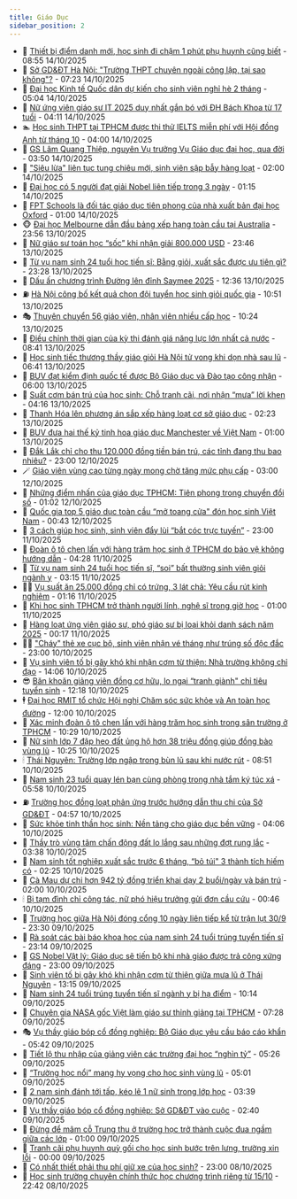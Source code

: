 ```yaml
---
title: Giáo Dục
sidebar_position: 2
---
```


<!-- dantri-giao-duc:START -->
- 🤡 [Thiết bị điểm danh mới, học sinh đi chậm 1 phút phụ huynh cũng biết](https://dantri.com.vn/giao-duc/thiet-bi-diem-danh-moi-hoc-sinh-di-cham-1-phut-phu-huynh-cung-biet-20251014143755901.htm) - 08:55 14/10/2025
- 🗽 [Sở GD&amp;ĐT Hà Nội: &quot;Trường THPT chuyên ngoài công lập, tại sao không&quot;?](https://dantri.com.vn/giao-duc/so-gddt-ha-noi-truong-thpt-chuyen-ngoai-cong-lap-tai-sao-khong-20251014140431335.htm) - 07:23 14/10/2025
- 🚦 [Đại học Kinh tế Quốc dân dự kiến cho sinh viên nghỉ hè 2 tháng](https://dantri.com.vn/giao-duc/dai-hoc-kinh-te-quoc-dan-du-kien-cho-sinh-vien-nghi-he-2-thang-20251014112943519.htm) - 05:04 14/10/2025
- 🌋 [Nữ ứng viên giáo sư IT 2025 duy nhất gắn bó với ĐH Bách Khoa từ 17 tuổi](https://dantri.com.vn/giao-duc/nu-ung-vien-giao-su-it-2025-duy-nhat-gan-bo-voi-dh-bach-khoa-tu-17-tuoi-20251014104241990.htm) - 04:11 14/10/2025
- 🏊 [Học sinh THPT tại TPHCM được thi thử IELTS miễn phí với Hội đồng Anh từ tháng 10](https://dantri.com.vn/giao-duc/hoc-sinh-thpt-tai-tphcm-duoc-thi-thu-ielts-mien-phi-voi-hoi-dong-anh-tu-thang-10-20251014104213711.htm) - 04:00 14/10/2025
- 🎃 [GS Lâm Quang Thiệp, nguyên Vụ trưởng Vụ Giáo dục đại học, qua đời](https://dantri.com.vn/giao-duc/gs-lam-quang-thiep-nguyen-vu-truong-vu-giao-duc-dai-hoc-qua-doi-20251014103549903.htm) - 03:50 14/10/2025
- 💄 [&quot;Siêu lừa&quot; liên tục tung chiêu mới, sinh viên sập bẫy hàng loạt](https://dantri.com.vn/giao-duc/sieu-lua-lien-tuc-tung-chieu-moi-sinh-vien-sap-bay-hang-loat-20251013003936898.htm) - 02:00 14/10/2025
- 🦅 [Đại học có 5 người đạt giải Nobel liên tiếp trong 3 ngày](https://dantri.com.vn/giao-duc/dai-hoc-co-5-nguoi-dat-giai-nobel-lien-tiep-trong-3-ngay-20251014070104662.htm) - 01:15 14/10/2025
- 🚦 [FPT Schools là đối tác giáo dục tiên phong của nhà xuất bản đại học Oxford](https://dantri.com.vn/giao-duc/fpt-schools-la-doi-tac-giao-duc-tien-phong-cua-nha-xuat-ban-dai-hoc-oxford-20251013213813821.htm) - 01:00 14/10/2025
- 🐵 [Đại học Melbourne dẫn đầu bảng xếp hạng toàn cầu tại Australia](https://dantri.com.vn/giao-duc/dai-hoc-melbourne-dan-dau-bang-xep-hang-toan-cau-tai-australia-20251013225322719.htm) - 23:56 13/10/2025
- 🐘 [Nữ giáo sư toán học “sốc” khi nhận giải 800.000 USD](https://dantri.com.vn/giao-duc/nu-giao-su-toan-hoc-soc-khi-nhan-giai-800000-usd-20251014064551379.htm) - 23:46 13/10/2025
- 🦏 [Từ vụ nam sinh 24 tuổi học tiến sĩ: Bằng giỏi, xuất sắc được ưu tiên gì?](https://dantri.com.vn/giao-duc/tu-vu-nam-sinh-24-tuoi-hoc-tien-si-bang-gioi-xuat-sac-duoc-uu-tien-gi-20251013171259253.htm) - 23:28 13/10/2025
- 💼 [Dấu ấn chương trình Đường lên đỉnh Saymee 2025](https://dantri.com.vn/giao-duc/dau-an-chuong-trinh-duong-len-dinh-saymee-2025-20251013172625618.htm) - 12:36 13/10/2025
- ⛽️ [Hà Nội công bố kết quả chọn đội tuyển học sinh giỏi quốc gia](https://dantri.com.vn/giao-duc/ha-noi-cong-bo-ket-qua-chon-doi-tuyen-hoc-sinh-gioi-quoc-gia-20251013174323901.htm) - 10:51 13/10/2025
- 🎭 [Thuyên chuyển 56 giáo viên, nhân viên nhiều cấp học](https://dantri.com.vn/giao-duc/thuyen-chuyen-56-giao-vien-nhan-vien-nhieu-cap-hoc-20251013160152077.htm) - 10:24 13/10/2025
- 🎃 [Điều chỉnh thời gian của kỳ thi đánh giá năng lực lớn nhất cả nước](https://dantri.com.vn/giao-duc/dieu-chinh-thoi-gian-cua-ky-thi-danh-gia-nang-luc-lon-nhat-ca-nuoc-20251013152827229.htm) - 08:41 13/10/2025
- 🚀 [Học sinh tiếc thương thầy giáo giỏi Hà Nội tử vong khi dọn nhà sau lũ](https://dantri.com.vn/giao-duc/hoc-sinh-tiec-thuong-thay-giao-gioi-ha-noi-tu-vong-khi-don-nha-sau-lu-20251013122601724.htm) - 06:41 13/10/2025
- 👀 [BUV đạt kiểm định quốc tế được Bộ Giáo dục và Đào tạo công nhận](https://dantri.com.vn/giao-duc/buv-dat-kiem-dinh-quoc-te-duoc-bo-giao-duc-va-dao-tao-cong-nhan-20251012212714157.htm) - 06:00 13/10/2025
- 🌝 [Suất cơm bán trú của học sinh: Chỗ tranh cãi, nơi nhận “mưa” lời khen](https://dantri.com.vn/giao-duc/suat-com-ban-tru-cua-hoc-sinh-cho-tranh-cai-noi-nhan-mua-loi-khen-20251013102454465.htm) - 04:16 13/10/2025
- 🤗 [Thanh Hóa lên phương án sắp xếp hàng loạt cơ sở giáo dục](https://dantri.com.vn/giao-duc/thanh-hoa-len-phuong-an-sap-xep-hang-loat-co-so-giao-duc-20251012182945196.htm) - 02:23 13/10/2025
- 🦄 [BUV đưa hai thế kỷ tinh hoa giáo dục Manchester về Việt Nam](https://dantri.com.vn/giao-duc/buv-dua-hai-the-ky-tinh-hoa-giao-duc-manchester-ve-viet-nam-20251012221124883.htm) - 01:00 13/10/2025
- 🦍 [Đắk Lắk chỉ cho thu 120.000 đồng tiền bán trú, các tỉnh đang thu bao nhiêu?](https://dantri.com.vn/giao-duc/dak-lak-chi-cho-thu-120000-dong-tien-ban-tru-cac-tinh-dang-thu-bao-nhieu-20251012203629123.htm) - 23:00 12/10/2025
- 🪄 [Giáo viên vùng cao từng ngày mong chờ tăng mức phụ cấp](https://dantri.com.vn/giao-duc/giao-vien-vung-cao-tung-ngay-mong-cho-tang-muc-phu-cap-20251012091731866.htm) - 03:00 12/10/2025
- 🦆 [Những điểm nhấn của giáo dục TPHCM: Tiên phong trong chuyển đổi số](https://dantri.com.vn/giao-duc/nhung-diem-nhan-cua-giao-duc-tphcm-tien-phong-trong-chuyen-doi-so-20251011173959634.htm) - 01:02 12/10/2025
- 🚀 [Quốc gia top 5 giáo dục toàn cầu “mở toang cửa&quot; đón học sinh Việt Nam](https://dantri.com.vn/giao-duc/quoc-gia-top-5-giao-duc-toan-cau-mo-toang-cua-don-hoc-sinh-viet-nam-20251011222200895.htm) - 00:43 12/10/2025
- 🦒 [3 cách giúp học sinh, sinh viên đẩy lùi “bắt cóc trực tuyến”](https://dantri.com.vn/giao-duc/3-cach-giup-hoc-sinh-sinh-vien-day-lui-bat-coc-truc-tuyen-20251011183510248.htm) - 23:00 11/10/2025
- 🤡 [Đoàn ô tô chen lấn với hàng trăm học sinh ở TPHCM do bảo vệ không hướng dẫn](https://dantri.com.vn/giao-duc/doan-o-to-chen-lan-voi-hang-tram-hoc-sinh-o-tphcm-do-bao-ve-khong-huong-dan-20251010220038502.htm) - 04:28 11/10/2025
- 🤔 [Từ vụ nam sinh 24 tuổi học tiến sĩ, “soi” bất thường sinh viên giỏi ngành y](https://dantri.com.vn/giao-duc/tu-vu-nam-sinh-24-tuoi-hoc-tien-si-soi-bat-thuong-sinh-vien-gioi-nganh-y-20251011074810983.htm) - 03:15 11/10/2025
- 🧑‍💻 [Vụ suất ăn 25.000 đồng chỉ có trứng, 3 lát chả: Yêu cầu rút kinh nghiệm](https://dantri.com.vn/giao-duc/vu-suat-an-25000-dong-chi-co-trung-3-lat-cha-yeu-cau-rut-kinh-nghiem-20251010220626522.htm) - 01:16 11/10/2025
- 🤡 [Khi học sinh TPHCM trở thành người lính, nghệ sĩ trong giờ học](https://dantri.com.vn/giao-duc/khi-hoc-sinh-tphcm-tro-thanh-nguoi-linh-nghe-si-trong-gio-hoc-20251010165847909.htm) - 01:00 11/10/2025
- 🧠 [Hàng loạt ứng viên giáo sư, phó giáo sư bị loại khỏi danh sách năm 2025](https://dantri.com.vn/giao-duc/hang-loat-ung-vien-giao-su-pho-giao-su-bi-loai-khoi-danh-sach-nam-2025-20251011060919107.htm) - 00:17 11/10/2025
- 🧑‍💻 [&quot;Cháy&quot; thẻ xe cục bộ, sinh viên nhận vé tháng như trúng số độc đắc](https://dantri.com.vn/giao-duc/chay-the-xe-cuc-bo-sinh-vien-nhan-ve-thang-nhu-trung-so-doc-dac-20251010161938993.htm) - 23:00 10/10/2025
- 🧠 [Vụ sinh viên tố bị gây khó khi nhận cơm từ thiện: Nhà trường không chỉ đạo](https://dantri.com.vn/giao-duc/vu-sinh-vien-to-bi-gay-kho-khi-nhan-com-tu-thien-nha-truong-khong-chi-dao-20251010205437020.htm) - 14:06 10/10/2025
- 😎 [Băn khoăn giảng viên đồng cơ hữu, lo ngại “tranh giành&quot; chỉ tiêu tuyển sinh](https://dantri.com.vn/giao-duc/ban-khoan-giang-vien-dong-co-huu-lo-ngai-tranh-gianh-chi-tieu-tuyen-sinh-20251010185321787.htm) - 12:18 10/10/2025
- 🕴 [Đại học RMIT tổ chức Hội nghị Chăm sóc sức khỏe và An toàn học đường](https://dantri.com.vn/giao-duc/dai-hoc-rmit-to-chuc-hoi-nghi-cham-soc-suc-khoe-va-an-toan-hoc-duong-20251010165339502.htm) - 12:00 10/10/2025
- 🧠 [Xác minh đoàn ô tô chen lấn với hàng trăm học sinh trong sân trường ở TPHCM](https://dantri.com.vn/giao-duc/xac-minh-doan-o-to-chen-lan-voi-hang-tram-hoc-sinh-trong-san-truong-o-tphcm-20251010165927733.htm) - 10:29 10/10/2025
- 🚀 [Nữ sinh lớp 7 đập heo đất ủng hộ hơn 38 triệu đồng giúp đồng bào vùng lũ](https://dantri.com.vn/giao-duc/nu-sinh-lop-7-dap-heo-dat-ung-ho-hon-38-trieu-dong-giup-dong-bao-vung-lu-20251010170551305.htm) - 10:25 10/10/2025
- 🕯 [Thái Nguyên: Trường lớp ngập trong bùn lũ sau khi nước rút](https://dantri.com.vn/giao-duc/thai-nguyen-truong-lop-ngap-trong-bun-lu-sau-khi-nuoc-rut-20251010142248983.htm) - 08:51 10/10/2025
- 🧰 [Nam sinh 23 tuổi quay lén bạn cùng phòng trong nhà tắm ký túc xá](https://dantri.com.vn/giao-duc/nam-sinh-23-tuoi-quay-len-ban-cung-phong-trong-nha-tam-ky-tuc-xa-20251010114837182.htm) - 05:58 10/10/2025
- ⛽️ [Trường học đồng loạt phản ứng trước hướng dẫn thu chi của Sở GD&amp;ĐT](https://dantri.com.vn/giao-duc/truong-hoc-dong-loat-phan-ung-truoc-huong-dan-thu-chi-cua-so-gddt-20251010102429754.htm) - 04:57 10/10/2025
- 🤖 [Sức khỏe tinh thần học sinh: Nền tảng cho giáo dục bền vững](https://dantri.com.vn/giao-duc/suc-khoe-tinh-than-hoc-sinh-nen-tang-cho-giao-duc-ben-vung-20251010105309001.htm) - 04:06 10/10/2025
- 🦍 [Thầy trò vùng tâm chấn động đất lo lắng sau những đợt rung lắc](https://dantri.com.vn/giao-duc/thay-tro-vung-tam-chan-dong-dat-lo-lang-sau-nhung-dot-rung-lac-20251010043147276.htm) - 03:38 10/10/2025
- 🐘 [Nam sinh tốt nghiệp xuất sắc trước 6 tháng, “bỏ túi&quot; 3 thành tích hiếm có](https://dantri.com.vn/giao-duc/nam-sinh-tot-nghiep-xuat-sac-truoc-6-thang-bo-tui-3-thanh-tich-hiem-co-20251010072906323.htm) - 02:25 10/10/2025
- 🌊 [Cà Mau dự chi hơn 942 tỷ đồng triển khai dạy 2 buổi/ngày và bán trú](https://dantri.com.vn/giao-duc/ca-mau-du-chi-hon-942-ty-dong-trien-khai-day-2-buoingay-va-ban-tru-20251009232827646.htm) - 02:00 10/10/2025
- 🕯 [Bị tạm đình chỉ công tác, nữ phó hiệu trưởng gửi đơn cầu cứu](https://dantri.com.vn/giao-duc/bi-tam-dinh-chi-cong-tac-nu-pho-hieu-truong-gui-don-cau-cuu-20251009225256723.htm) - 00:46 10/10/2025
- 🐎 [Trường học giữa Hà Nội đóng cổng 10 ngày liên tiếp kể từ trận lụt 30/9](https://dantri.com.vn/giao-duc/truong-hoc-giua-ha-noi-dong-cong-10-ngay-lien-tiep-ke-tu-tran-lut-309-20251009212617283.htm) - 23:30 09/10/2025
- 🐻 [Rà soát các bài báo khoa học của nam sinh 24 tuổi trúng tuyển tiến sĩ](https://dantri.com.vn/giao-duc/ra-soat-cac-bai-bao-khoa-hoc-cua-nam-sinh-24-tuoi-trung-tuyen-tien-si-20251010055129888.htm) - 23:14 09/10/2025
- 🐎 [GS Nobel Vật lý: Giáo dục sẽ tiến bộ khi nhà giáo được trả công xứng đáng](https://dantri.com.vn/giao-duc/gs-nobel-vat-ly-giao-duc-se-tien-bo-khi-nha-giao-duoc-tra-cong-xung-dang-20251009161435621.htm) - 23:00 09/10/2025
- 🫣 [Sinh viên tố bị gây khó khi nhận cơm từ thiện giữa mưa lũ ở Thái Nguyên](https://dantri.com.vn/giao-duc/sinh-vien-to-bi-gay-kho-khi-nhan-com-tu-thien-giua-mua-lu-o-thai-nguyen-20251009195711632.htm) - 13:15 09/10/2025
- 🤭 [Nam sinh 24 tuổi trúng tuyển tiến sĩ ngành y bị hạ điểm](https://dantri.com.vn/giao-duc/nam-sinh-24-tuoi-trung-tuyen-tien-si-nganh-y-bi-ha-diem-20251009170804276.htm) - 10:14 09/10/2025
- 🥳 [Chuyên gia NASA gốc Việt làm giáo sư thỉnh giảng tại TPHCM](https://dantri.com.vn/giao-duc/chuyen-gia-nasa-goc-viet-lam-giao-su-thinh-giang-tai-tphcm-20251009140852259.htm) - 07:28 09/10/2025
- 🎭 [Vụ thầy giáo bóp cổ đồng nghiệp: Bộ Giáo dục yêu cầu báo cáo khẩn](https://dantri.com.vn/giao-duc/vu-thay-giao-bop-co-dong-nghiep-bo-giao-duc-yeu-cau-bao-cao-khan-20251009113630972.htm) - 05:42 09/10/2025
- 🥸 [Tiết lộ thu nhập của giảng viên các trường đại học “nghìn tỷ”](https://dantri.com.vn/giao-duc/tiet-lo-thu-nhap-cua-giang-vien-cac-truong-dai-hoc-nghin-ty-20251009121226775.htm) - 05:26 09/10/2025
- 🦣 [“Trường học nổi” mang hy vọng cho học sinh vùng lũ](https://dantri.com.vn/giao-duc/truong-hoc-noi-mang-hy-vong-cho-hoc-sinh-vung-lu-20251009105755917.htm) - 05:01 09/10/2025
- 🤔 [2 nam sinh đánh tới tấp, kéo lê 1 nữ sinh trong lớp học](https://dantri.com.vn/giao-duc/2-nam-sinh-danh-toi-tap-keo-le-1-nu-sinh-trong-lop-hoc-20251009101847877.htm) - 03:39 09/10/2025
- 🦣 [Vụ thầy giáo bóp cổ đồng nghiệp: Sở GD&amp;ĐT vào cuộc](https://dantri.com.vn/giao-duc/vu-thay-giao-bop-co-dong-nghiep-so-gddt-vao-cuoc-20251009091346958.htm) - 02:40 09/10/2025
- 🐲 [Đừng để mâm cỗ Trung thu ở trường học trở thành cuộc đua ngầm giữa các lớp](https://dantri.com.vn/giao-duc/dung-de-mam-co-trung-thu-o-truong-hoc-tro-thanh-cuoc-dua-ngam-giua-cac-lop-20251008221049225.htm) - 01:00 09/10/2025
- 🔭 [Tranh cãi phụ huynh quỳ gối cho học sinh bước trên lưng, trường xin lỗi](https://dantri.com.vn/giao-duc/tranh-cai-phu-huynh-quy-goi-cho-hoc-sinh-buoc-tren-lung-truong-xin-loi-20251008234008426.htm) - 00:00 09/10/2025
- 🥷 [Có nhất thiết phải thu phí giữ xe của học sinh?](https://dantri.com.vn/giao-duc/co-nhat-thiet-phai-thu-phi-giu-xe-cua-hoc-sinh-20251008085306813.htm) - 23:00 08/10/2025
- 🎊 [Học sinh trường chuyên chính thức học chương trình riêng từ 15/10](https://dantri.com.vn/giao-duc/hoc-sinh-truong-chuyen-chinh-thuc-hoc-chuong-trinh-rieng-tu-1510-20251009004205781.htm) - 22:42 08/10/2025<!-- dantri-giao-duc:END -->
